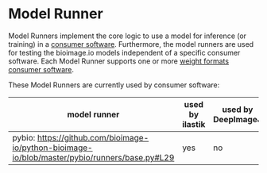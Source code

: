 # Model Runner

Model Runners implement the core logic to use a model for inference (or training) in a [consumer software](README.md). Furthermore, the model runners are used for testing the bioimage.io models independent of a specific consumer software. 
Each Model Runner supports one or more [weight formats](https://github.com/bioimage-io/spec-bioimage-io/blob/master/supported_formats_and_operations.md#weight-formats)
 [consumer software](README.md).


These Model Runners are currently used by consumer software:

| model runner | used by ilastik | used by DeepImageJ | used by Fiji |
| --- | --- | --- | --- |
| pybio: https://github.com/bioimage-io/python-bioimage-io/blob/master/pybio/runners/base.py#L29 | yes | no | no |

